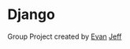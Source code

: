 # Django
Group Project created by [Evan](https://github.com/pkia)
                         [Jeff](https://github.com/Jeffride)
                         
